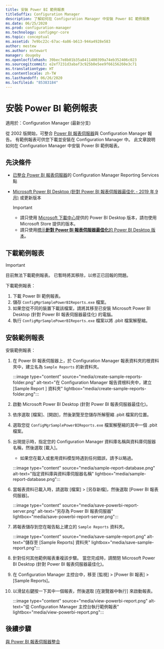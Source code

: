 ```yaml
---
title: 安裝 Power BI 範例報表
titleSuffix: Configuration Manager
description: 了解如何在 Configuration Manager 中安裝 Power BI 範例報表
ms.date: 06/25/2020
ms.prod: configuration-manager
ms.technology: configmgr-core
ms.topic: conceptual
ms.assetid: 7e9bc22c-67ac-4a86-b613-944a4928e583
author: mestew
ms.author: mstewart
manager: dougeby
ms.openlocfilehash: 39bec7e8b01b35a8411400399a74eb352406c023
ms.sourcegitcommit: e2ef7231d3abaf3c925b0e5ee9f66156260e3c71
ms.translationtype: HT
ms.contentlocale: zh-TW
ms.lasthandoff: 06/26/2020
ms.locfileid: "85383184"
---
```

# <a name="install-power-bi-sample-reports"></a>安裝 Power BI 範例報表
<!--5679791-->
適用於：Configuration Manager (最新分支)

從 2002 版開始，可整合 [Power BI 報表伺服器](https://docs.microsoft.com/power-bi/report-server/get-started)與 Configuration Manager 報告。 有範例報表可供您下載並安裝在 Configuration Manager 中。 此文章說明如何在 Configuration Manager 中安裝 Power BI 範例報表。

## <a name="prerequisites"></a>先決條件

- [已整合 Power BI 報表伺服器](powerbi-report-server.md)的 Configuration Manager Reporting Services 點
- [Microsoft Power BI Desktop (針對 Power BI 報表伺服器最佳化 - 2019 年 9 月)](https://www.microsoft.com/download/details.aspx?id=57271) 或更新版本

    > [!IMPORTANT]
    > - 請只使用 [Microsoft 下載中心](https://www.microsoft.com/download/)提供的 Power BI Desktop 版本，請勿使用 Microsoft Store 提供的版本。
    > - 請只使用[標示**針對 Power BI 報表伺服器最佳化**的 Power BI Desktop 版本](https://docs.microsoft.com/power-bi/report-server/install-powerbi-desktop)。

## <a name="download-the-sample-reports"></a>下載範例報表

> [!IMPORTANT]
> 目前無法下載範例報表。 已暫時將其移除，以修正已回報的問題。

下載範例報表：

1. 下載 Power BI 範例報表<!-- from the [Microsoft Download Center](https://www.microsoft.com/download/details.aspx?id=101452)-->。
1. 儲存 `ConfigMgrSamplePowerBIReports.exe` 檔案。 
1. 如果您從不同的裝置下載該檔案，請將其移至已安裝 Microsoft Power BI Desktop (針對 Power BI 報表伺服器最佳化) 的電腦。
1. 執行 `ConfigMgrSamplePowerBIReports.exe` 檔案以將 .pbit 檔案解壓縮。

## <a name="install-the-sample-reports"></a>安裝範例報表

安裝範例報表：

1. 在 Power BI 報表伺服器上，於 Configuration Manager 報表資料夾的根資料夾中，建立名為 `Sample Reports` 的新資料夾。
   
   :::image type="content" source="media/create-sample-reports-folder.png" alt-text="在 Configuration Manager 報告資根料夾中，建立 [Sample Report ] 資料夾" lightbox="media/create-sample-reports-folder.png":::


1. 啟動 Microsoft Power BI Desktop (針對 Power BI 報表伺服器最佳化)。
1. 依序選取 [檔案]、[開啟]，然後瀏覽至您儲存所解壓縮 .pbit 檔案的位置。
1. 選取您從 `ConfigMgrSamplePowerBIReports.exe` 檔案解壓縮的其中一個 .pbit 檔案。
1. 出現提示時，指定您的 Configuration Manager 資料庫名稱與資料庫伺服器名稱，然後選取 [載入]。
   - 如果您在載入或套用資料模型時遇到任何錯誤，請予以略過。
   
    :::image type="content" source="media/sample-report-database.png" alt-text="指定資料庫與資料庫伺服器名稱" lightbox="media/sample-report-database.png":::

1. 當報表資料已載入時，請選取 [檔案] > [另存新檔]，然後選取 [Power BI 報表伺服器]。
   
   :::image type="content" source="media/save-powerbi-report-server.png" alt-text="另存為 Power BI 報表伺服器" lightbox="media/save-powerbi-report-server.png":::

1. 將報表儲存到您在報告點上建立的 `Sample Reports` 資料夾。
     
   :::image type="content" source="media/save-sample-report.png" alt-text="儲存至 [Sample Reports] 資料夾" lightbox="media/save-sample-report.png":::

1. 針對任何其他範例報表重複該步驟。 當您完成時，請關閉 Microsoft Power BI Desktop (針對 Power BI 報表伺服器最佳化)。
1. 在 Configuration Manager 主控台中，移至 [監視] > [Power BI 報表] > [Sample Reports]。
1. 以滑鼠右鍵按一下其中一個報表，然後選取 [在瀏覽器中執行] 來啟動報表。

   :::image type="content" source="media/view-powerbi-report.png" alt-text="從 Configuration Manager 主控台執行範例報表" lightbox="media/view-powerbi-report.png":::

## <a name="next-steps"></a>後續步驟

[與 Power BI 報表伺服器整合](powerbi-report-server.md)
